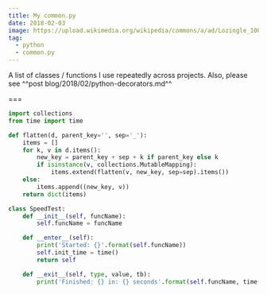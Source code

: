```yaml
---
title: My common.py
date: 2018-02-03
image: https://upload.wikimedia.org/wikipedia/commons/a/ad/Lozingle_10032014.jpg
tag:
  - python
  - common.py
---
```


A list of classes / functions I use repeatedly across projects. Also, please see ^^post blog/2018/02/python-decorators.md^^

===

```python
import collections
from time import time

def flatten(d, parent_key='', sep='_'):
    items = []
    for k, v in d.items():
        new_key = parent_key + sep + k if parent_key else k
        if isinstance(v, collections.MutableMapping):
            items.extend(flatten(v, new_key, sep=sep).items())
    else:
        items.append((new_key, v))
    return dict(items)

class SpeedTest:
    def __init__(self, funcName):
        self.funcName = funcName

    def __enter__(self):
        print('Started: {}'.format(self.funcName))
        self.init_time = time()
        return self

    def __exit__(self, type, value, tb):
        print('Finished: {} in: {} seconds'.format(self.funcName, time() - self.init_time))
```
